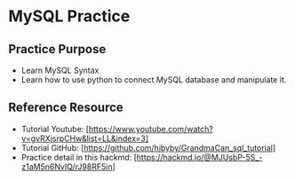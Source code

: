 # MySQL Practice

## Practice Purpose
- Learn MySQL Syntax
- Learn how to use python to connect MySQL database and manipulate it.

## Reference Resource
- Tutorial Youtube: [https://www.youtube.com/watch?v=gvRXjsrpCHw&list=LL&index=3]
- Tutorial GitHub: [https://github.com/hibyby/GrandmaCan_sql_tutorial]
- Practice detail in this hackmd: [https://hackmd.io/@MJUsbP-5S_-z1aM5n6NvlQ/rJ98RF5in]

